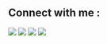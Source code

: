 
## Connect with me :

<p>
<a href="https://github.com/ME-CDE"><img src="https://img.shields.io/badge/-ME-CDE-black?logo=github&style=flat-square"/></a>
<a href="https://www.linkedin.com/in/godswill-anwuli-7a8b80243/"><img src="https://img.shields.io/badge/-godswill_anwuli-blue?logo=linkedin&style=flat-square"></a>
<a href="https://twitter.com/godswill_anwuli"><img src="https://img.shields.io/badge/-godswill_anwuli-blue?logo=twitter&style=flat-square"/></a>
<a href="mailto:godswillanwuli@gmail.com"><img src="https://img.shields.io/badge/-godswillanwuli@gmail.com-black?logo=gmail&style=flat-square"/></a>
</p>
